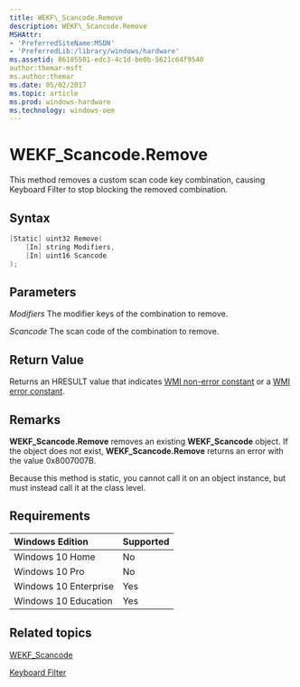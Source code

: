 ```yaml
---
title: WEKF\_Scancode.Remove
description: WEKF\_Scancode.Remove
MSHAttr:
- 'PreferredSiteName:MSDN'
- 'PreferredLib:/library/windows/hardware'
ms.assetid: 86185501-edc3-4c1d-be0b-5621c64f9540
author:themar-msft
ms.author:themar
ms.date: 05/02/2017
ms.topic: article
ms.prod: windows-hardware
ms.technology: windows-oem
---
```

# WEKF\_Scancode.Remove

This method removes a custom scan code key combination, causing Keyboard Filter to stop blocking the removed combination.

## Syntax

```powershell
[Static] uint32 Remove(
    [In] string Modifiers,
    [In] uint16 Scancode
);
```

## Parameters

<a href="" id="modifiers"></a>*Modifiers*
The modifier keys of the combination to remove.

<a href="" id="scancode"></a>*Scancode*
The scan code of the combination to remove.

## Return Value

Returns an HRESULT value that indicates [WMI non-error constant](http://go.microsoft.com/fwlink/p/?LinkID=208318) or a [WMI error constant](http://go.microsoft.com/fwlink/p/?LinkID=208317).

## Remarks

**WEKF\_Scancode.Remove** removes an existing **WEKF\_Scancode** object. If the object does not exist, **WEKF\_Scancode.Remove** returns an error with the value 0x8007007B.

Because this method is static, you cannot call it on an object instance, but must instead call it at the class level.

## Requirements

| Windows Edition       | Supported |
|:----------------------|:----------|
| Windows 10 Home       | No        |
| Windows 10 Pro        | No        |
| Windows 10 Enterprise | Yes       |
| Windows 10 Education  | Yes       |

## Related topics

[WEKF\_Scancode](wekf-scancode.md)

[Keyboard Filter](keyboardfilter.md)
